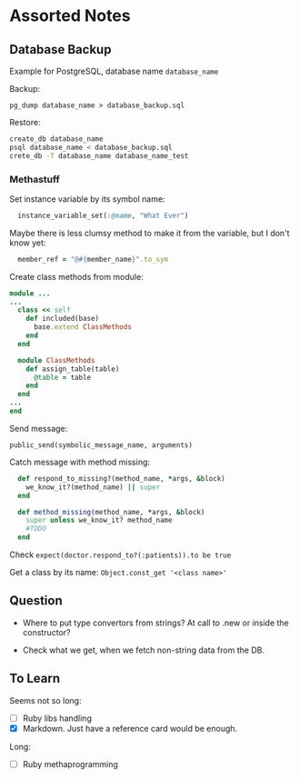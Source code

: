 # Assorted Notes #

## Database Backup ##

Example for PostgreSQL, database name ```database_name```

Backup:

```pg_dump database_name > database_backup.sql```

Restore:

```bash
create_db database_name
psql database_name < database_backup.sql
crete_db -T database_name database_name_test
```

### Methastuff ###

Set instance variable by its symbol name:

```ruby
  instance_variable_set(:@name, "What Ever")
```

Maybe there is less clumsy method to make it from the variable, but I don't know yet:

```ruby
  member_ref = "@#{member_name}".to_sym
```

Create class methods from module:

```ruby
module ...
...
  class << self
    def included(base)
      base.extend ClassMethods
    end
  end

  module ClassMethods
    def assign_table(table)
      @table = table
    end
  end
...
end
```

Send message:

```public_send(symbolic_message_name, arguments)```

Catch message with method missing:

```ruby
  def respond_to_missing?(method_name, *args, &block)
    we_know_it?(method_name) || super
  end

  def method_missing(method_name, *args, &block)
    super unless we_know_it? method_name
    #TODO
  end
```

Check ```expect(doctor.respond_to?(:patients)).to be true```

Get a class by its name: ```Object.const_get '<class name>'```

## Question ##

- Where to put type convertors from strings?  At call to .new or inside the constructor?

- Check what we get, when we fetch non-string data from the DB.

## To Learn ##

Seems not so long:

- [ ] Ruby libs handling
- [x] Markdown. Just have a reference card would be enough.

Long:

- [ ] Ruby methaprogramming
